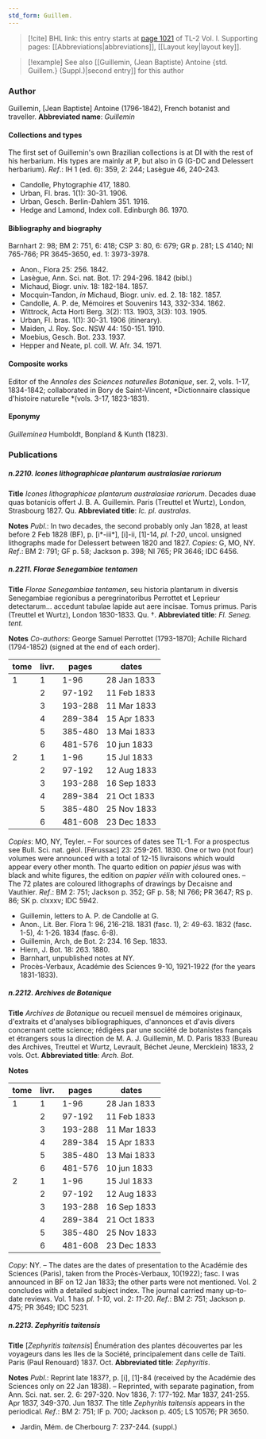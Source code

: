 ```yaml
---
std_form: Guillem.
---
```


> [!cite] BHL link: this entry starts at [page 1021](https://www.biodiversitylibrary.org/page/33121152) of TL-2 Vol. I.
> Supporting pages: [[Abbreviations|abbreviations]], [[Layout key|layout key]].

> [!example] See also [[Guillemin, (Jean Baptiste) Antoine {std. Guillem.} (Suppl.)|second entry]] for this author

### Author

Guillemin, \[Jean Baptiste\] Antoine (1796-1842), French botanist and traveller. 
**Abbreviated name**: *Guillemin*

#### Collections and types

The first set of Guillemin's own Brazilian collections is at DI with the rest of his herbarium. His types are mainly at P, but also in G (G-DC and Delessert herbarium).
*Ref*.: IH 1 (ed. 6): 359, 2: 244; Lasègue 46, 240-243.
- Candolle, Phytographie 417, 1880.
- Urban, Fl. bras. 1(1): 30-31. 1906.
- Urban, Gesch. Berlin-Dahlem 351. 1916.
- Hedge and Lamond, Index coll. Edinburgh 86. 1970.

#### Bibliography and biography

Barnhart 2: 98; BM 2: 751, 6: 418; CSP 3: 80, 6: 679; GR p. 281; LS 4140; NI 765-766; PR 3645-3650, ed. 1: 3973-3978.
- Anon., Flora 25: 256. 1842.
- Lasègue, Ann. Sci. nat. Bot. 17: 294-296. 1842 (bibl.)
- Michaud, Biogr. univ. 18: 182-184. 1857.
- Mocquin-Tandon, *in* Michaud, Biogr. univ. ed. 2. 18: 182. 1857.
- Candolle, A. P. de, Mémoires et Souvenirs 143, 332-334. 1862.
- Wittrock, Acta Horti Berg. 3(2): 113. 1903, 3(3): 103. 1905.
- Urban, Fl. bras. 1(1): 30-31. 1906 (itinerary).
- Maiden, J. Roy. Soc. NSW 44: 150-151. 1910.
- Moebius, Gesch. Bot. 233. 1937.
- Hepper and Neate, pl. coll. W. Afr. 34. 1971.

#### Composite works

Editor of the *Annales des Sciences naturelles Botanique*, ser. 2, vols. 1-17, 1834-1842; collaborated in Bory de Saint-Vincent, *Dictionnaire classique d'histoire naturelle *(vols. 3-17, 1823-1831).

#### Eponymy

*Guilleminea* Humboldt, Bonpland & Kunth (1823).

### Publications

##### n.2210. Icones lithographicae plantarum australasiae rariorum

**Title**
*Icones lithographicae plantarum australasiae rariorum*. Decades duae quas botanicis offert J. B. A. Guillemin. Paris (Treuttel et Wurtz), London, Strasbourg 1827. Qu.
**Abbreviated title**: *Ic. pl. australas.*

**Notes**
*Publ*.: In two decades, the second probably only Jan 1828, at least before 2 Feb 1828 (BF), p. \[i\*-iii\*\], \[i\]-ii, \[1\]-14, *pl. 1-20*, uncol. unsigned lithographs made for Delessert between 1820 and 1827. *Copies*: G, MO, NY.
*Ref*.: BM 2: 791; GF p. 58; Jackson p. 398; NI 765; PR 3646; IDC 6456.

##### n.2211. Florae Senegambiae tentamen

**Title**
*Florae Senegambiae tentamen*, seu historia plantarum in diversis Senegambiae regionibus a peregrinatoribus Perrottet et Leprieur detectarum... accedunt tabulae lapide aut aere incisae. Tomus primus. Paris (Treuttel et Wurtz), London 1830-1833. Qu. †.
**Abbreviated title**: *Fl. Seneg. tent.*

**Notes**
*Co-authors*: George Samuel Perrottet (1793-1870); Achille Richard (1794-1852) (signed at the end of each order).

|tome	|livr.	|pages	|dates	|
|---	|---	|---	|---	|
|1	|1	|1-96	|28 Jan 1833	|
|	|2	|97-192	|11 Feb 1833	|
|	|3	|193-288	|11 Mar 1833	|
|	|4	|289-384	|15 Apr 1833	|
|	|5	|385-480	|13 Mai 1833	|
|	|6	|481-576	|10 jun 1833	|
|2	|1	|1-96	|15 Jul 1833|
|	|2	|97-192	|12 Aug 1833|
|	|3	|193-288	|16 Sep 1833|
|	|4	|289-384	|21 Oct 1833|
|	|5	|385-480	|25 Nov 1833|
|	|6	|481-608	|23 Dec 1833|

*Copies*: MO, NY, Teyler. – For sources of dates see TL-1. For a prospectus see Bull. Sci.
nat. géol. \[Férussac\] 23: 259-261. 1830. One or two (not four) volumes were announced with a total of 12-15 livraisons which would appear every other month. The quarto edition on *papier jésus* was with black and white figures, the edition on *papier vélin* with coloured ones. – The 72 plates are coloured lithographs of drawings by Decaisne and Vauthier.
*Ref*.: BM 2: 751; Jackson p. 352; GF p. 58; NI 766; PR 3647; RS p. 86; SK p. clxxxv; IDC 5942.
- Guillemin, letters to A. P. de Candolle at G.
- Anon., Lit. Ber. Flora 1: 96, 216-218. 1831 (fasc. 1), 2: 49-63. 1832 (fasc. 1-5), 4: 1-26. 1834 (fasc. 6-8).
- Guillemin, Arch, de Bot. 2: 234. 16 Sep. 1833.
- Hiern, J. Bot. 18: 263. 1880.
- Barnhart, unpublished notes at NY.
- Procès-Verbaux, Académie des Sciences 9-10, 1921-1922 (for the years 1831-1833).

##### n.2212. Archives de Botanique

**Title**
*Archives de Botanique* ou recueil mensuel de mémoires originaux, d'extraits et d'analyses bibliographiques, d'annonces et d'avis divers concernant cette science; rédigées par une société de botanistes français et étrangers sous la direction de M. A. J. Guillemin, M. D. Paris 1833 (Bureau des Archives, Treuttel et Wurtz, Levrault, Béchet Jeune, Mercklein) 1833, 2 vols. Oct.
**Abbreviated title**: *Arch. Bot.*

**Notes**

|tome	|livr.	|pages	|dates	|
|---	|---	|---	|---	|
|1	|1	|1-96	|28 Jan 1833	|
|	|2	|97-192	|11 Feb 1833	|
|	|3	|193-288	|11 Mar 1833	|
|	|4	|289-384	|15 Apr 1833	|
|	|5	|385-480	|13 Mai 1833	|
|	|6	|481-576	|10 jun 1833	|
|2	|1	|1-96	|15 Jul 1833|
|	|2	|97-192	|12 Aug 1833|
|	|3	|193-288	|16 Sep 1833|
|	|4	|289-384	|21 Oct 1833|
|	|5	|385-480	|25 Nov 1833|
|	|6	|481-608	|23 Dec 1833|

*Copy*: NY. – The dates are the dates of presentation to the Académie des Sciences (Paris), taken from the Procès-Verbaux, 10(1922); fasc. I was announced in BF on 12 Jan 1833; the other parts were not mentioned. Vol. 2 concludes with a detailed subject index. The journal carried many up-to-date reviews. Vol. 1 has *pl. 1-10*, vol. 2: *11-20*.
*Ref*.: BM 2: 751; Jackson p. 475; PR 3649; IDC 5231.

##### n.2213. Zephyritis taitensis

**Title**
\[*Zephyritis taitensis*\] Énumération des plantes découvertes par les voyageurs dans les Iles de la Société, principalement dans celle de Taïti. Paris (Paul Renouard) 1837. Oct.
**Abbreviated title**: *Zephyritis*.

**Notes**
*Publ*.: Reprint late 1837?, p. \[i\], \[1\]-84 (received by the Académie des Sciences only on 22 Jan 1838). – Reprinted, with separate pagination, from Ann. Sci. nat. ser. 2. 6: 297-320. Nov 1836, 7: 177-192. Mar 1837, 241-255. Apr 1837, 349-370. Jun 1837. The title *Zephyritis taitensis* appears in the periodical.
*Ref*.: BM 2: 751; IF p. 700; Jackson p. 405; LS 10576; PR 3650.
- Jardin, Mém. de Cherbourg 7: 237-244. (suppl.)

